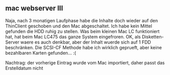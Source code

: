 ## mac webserver III
Naja, nach 3 monatigen Laufphase habe die Inhalte doch wieder auf den ThinClient geschoben und den Mac abgeschaltet.
Ich habe kein Mittel gefunden die HDD ruhig zu stellen. Was beim kleinen Mac LC funktioniert hat, hat beim Mac LC475 das ganze System eingefroren. OK, als Disketten-Server waere es auch denkbar, aber der Inhalt wuerde sich auf 1 FDD beschränken. Die SCSI-CF Methode habe ich wirklich geprueft, aber keine bezahlbaren Karten gefunden... :(

Nachtrag: der vorherige Eintrag wurde vom Mac importiert, daher passt das Erstelldatum nicht
